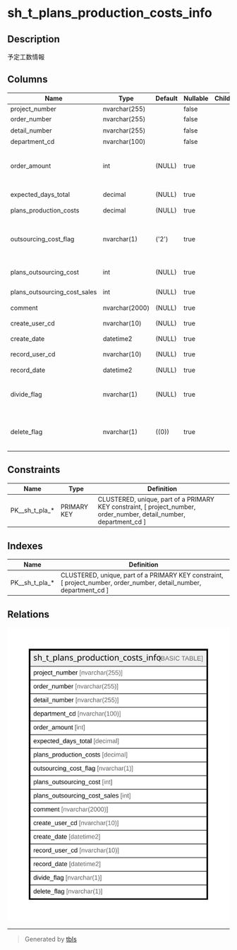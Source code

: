 # sh_t_plans_production_costs_info

## Description

予定工数情報

## Columns

| Name | Type | Default | Nullable | Children | Parents | Comment |
| ---- | ---- | ------- | -------- | -------- | ------- | ------- |
| project_number | nvarchar(255) |  | false |  |  | PRNo. |
| order_number | nvarchar(255) |  | false |  |  | 受注No. |
| detail_number | nvarchar(255) |  | false |  |  | 明細No. |
| department_cd | nvarchar(100) |  | false |  |  | 部署ID |
| order_amount | int | (NULL) | true |  |  | 分割受注金額或いは受注金額 |
| expected_days_total | decimal | (NULL) | true |  |  | 予定工数(按分前) |
| plans_production_costs | decimal | (NULL) | true |  |  | 予定工数 |
| outsourcing_cost_flag | nvarchar(1) | ('2') | true |  |  | 外注費有無:0なし、1あり、2未選択 |
| plans_outsourcing_cost | int | (NULL) | true |  |  | 予定外注費 |
| plans_outsourcing_cost_sales | int | (NULL) | true |  |  | 予定外注費売上 |
| comment | nvarchar(2000) | (NULL) | true |  |  | コメント |
| create_user_cd | nvarchar(10) | (NULL) | true |  |  | 作成者コード |
| create_date | datetime2 | (NULL) | true |  |  | 作成日時 |
| record_user_cd | nvarchar(10) | (NULL) | true |  |  | 更新者コード |
| record_date | datetime2 | (NULL) | true |  |  | 更新日時 |
| divide_flag | nvarchar(1) | (NULL) | true |  |  | 按分フラグ:0按分なし、1按分あり |
| delete_flag | nvarchar(1) | ((0)) | true |  |  | 削除フラグ:0未削除、1削除済 |

## Constraints

| Name | Type | Definition |
| ---- | ---- | ---------- |
| PK__sh_t_pla_* | PRIMARY KEY | CLUSTERED, unique, part of a PRIMARY KEY constraint, [ project_number, order_number, detail_number, department_cd ] |

## Indexes

| Name | Definition |
| ---- | ---------- |
| PK__sh_t_pla_* | CLUSTERED, unique, part of a PRIMARY KEY constraint, [ project_number, order_number, detail_number, department_cd ] |

## Relations

![er](sh_t_plans_production_costs_info.svg)

---

> Generated by [tbls](https://github.com/k1LoW/tbls)
